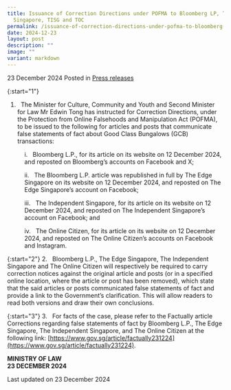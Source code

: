 ```yaml
---
title: Issuance of Correction Directions under POFMA to Bloomberg LP, The Edge
  Singapore, TISG and TOC
permalink: /issuance-of-correction-directions-under-pofma-to-bloomberg-lp-the-edge-singapore-tisg-and-toc/
date: 2024-12-23
layout: post
description: ""
image: ""
variant: markdown
---
```

23 December 2024 Posted in [Press releases](/news/press-releases)

{:start="1"}
1. &nbsp; The Minister for Culture, Community and Youth and Second Minister for Law Mr Edwin Tong has instructed for Correction Directions, under the Protection from Online Falsehoods and Manipulation Act (POFMA), to be issued to the following for articles and posts that communicate false statements of fact about Good Class Bungalows (GCB) transactions:

<p style="margin-left: 40px">
i. &nbsp; Bloomberg L.P., for its article on its website on 12 December 2024, and reposted on Bloomberg’s accounts on Facebook and X;</p>

<p style="margin-left: 40px">
ii. &nbsp; The Bloomberg L.P. article was republished in full by The Edge Singapore on its website on 12 December 2024, and reposted on The Edge Singapore’s account on Facebook;</p>

<p style="margin-left: 40px">
iii. &nbsp; The Independent Singapore, for its article on its website on 12 December 2024, and reposted on The Independent Singapore’s account on Facebook; and</p>

<p style="margin-left: 40px">
iv. &nbsp; The Online Citizen, for its article on its website on 12 December 2024, and reposted on The Online Citizen’s accounts on Facebook and Instagram.</p>

{:start="2"}
2. &nbsp; Bloomberg L.P., The Edge Singapore, The Independent Singapore and The Online Citizen will respectively be required to carry correction notices against the original article and posts (or in a specified online location, where the article or post has been removed), which state that the said articles or posts communicated false statements of fact and provide a link to the Government’s clarification. This will allow readers to read both versions and draw their own conclusions.

{:start="3"}
3. &nbsp; For facts of the case, please refer to the Factually article Corrections regarding false statements of fact by Bloomberg L.P., The Edge Singapore, The Independent Singapore, and The Online Citizen at the following link: [https://www.gov.sg/article/factually231224](https://www.gov.sg/article/factually231224).

**MINISTRY OF LAW**
<br>**23 DECEMBER 2024**

<p class="right-side-updated">Last updated on 23 December 2024</p>
